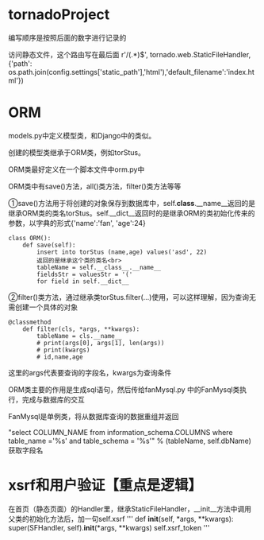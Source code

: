 # tornadoProject
编写顺序是按照后面的数字进行记录的

访问静态文件，这个路由写在最后面
r'/(.*)$', tornado.web.StaticFileHandler, {'path': os.path.join(config.settings['static_path'],'html'),'default_filename':'index.html'})


# ORM
models.py中定义模型类，和Django中的类似。

创建的模型类继承于ORM类，例如torStus。

ORM类最好定义在一个脚本文件中orm.py中

ORM类中有save()方法，all()类方法，filter()类方法等等

①save()方法用于将创建的对象保存到数据库中，self.____class____.__name__返回的是继承ORM类的类名torStus。self.__dict__返回时的是继承ORM的类初始化传来的参数，以字典的形式{'name':'fan', 'age':24} <br>

```
class ORM():
    def save(self):
        insert into torStus (name,age) values('asd', 22)
        返回的是继承这个类的类名<br>
        tableName = self.__class__.__name__
        fieldsStr = valuesStr = '('
        for field in self.__dict__
```

②filter()类方法，通过继承类torStus.filter(...)使用，可以这样理解，因为查询无需创建一个具体的对象<br>
```
@classmethod
    def filter(cls, *args, **kwargs):
        tableName = cls.__name__
        # print(args[0], args[1], len(args))
        # print(kwargs)
        # id,name,age
```

这里的args代表要查询的字段名，kwargs为查询条件<br>

ORM类主要的作用是生成sql语句，然后传给fanMysql.py 中的FanMysql类执行，完成与数据库的交互<br>

FanMysql是单例类，将从数据库查询的数据重组并返回<br>

"select COLUMN_NAME from information_schema.COLUMNS where table_name ='%s' and table_schema = '%s'" % (tableName, self.dbName)
获取字段名<br>

# xsrf和用户验证【重点是逻辑】 
在首页（静态页面）的Handler里，继承StaticFileHandler，__init__方法中调用父类的初始化方法后，加一句self.xsrf
'''
    def __init__(self, *args, **kwargs):
        super(SFHandler, self).__init__(*args, **kwargs)
        self.xsrf_token
'''

